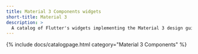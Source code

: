 ```yaml
---
title: Material 3 Components widgets
short-title: Material 3
description: > 
  A catalog of Flutter's widgets implementing the Material 3 design guidelines.
---
```


{% include docs/catalogpage.html category="Material 3 Components" %}
